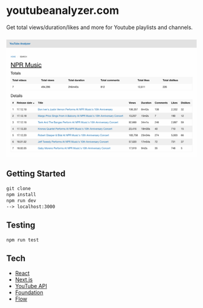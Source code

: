 # youtubeanalyzer.com

Get total views/duration/likes and more for Youtube playlists and channels.

<img src="./screenshots/search.png"
     alt="snapshot of search page"
     style="float: left; margin: 10px 0 30px;">

## Getting Started
```
git clone
npm install
npm run dev
--> localhost:3000
```

## Testing
```
npm run test
```

## Tech
- [React](https://reactjs.org/)
- [Next.js](https://nextjs.org/)
- [YouTube API](https://developers.google.com/youtube/)
- [Foundation](https://foundation.zurb.com/)
- [Flow](https://flow.org/)